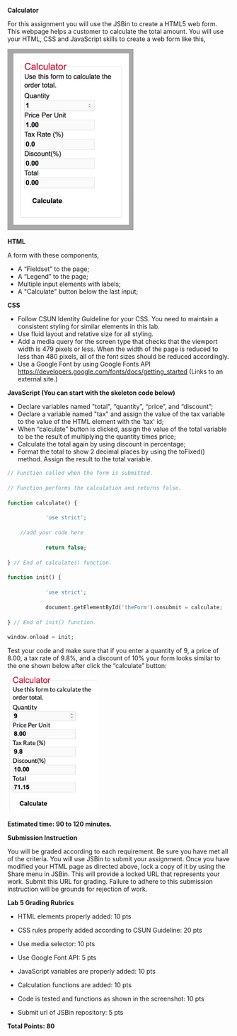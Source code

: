 **Calculator**

For this assignment you will use the JSBin to create a HTML5 web form. 
This webpage helps a customer to calculate the total amount. You will use your HTML, CSS and JavaScript skills to create a web form like this,

![Program Preview](https://github.com/Coffee-Please/COMP484F20/raw/main/Asmt_5/img/Picture1.png)

**HTML**

A form with these components,

- A “Fieldset” to the page;
- A “Legend” to the page;
- Multiple input elements with labels;
- A "Calculate" button below the last input;

**CSS**

- Follow CSUN Identity Guideline for your CSS. You need to maintain a consistent styling for similar elements in this lab.
- Use fluid layout and relative size for all styling.
- Add a media query for the screen type that checks that the viewport width is 479 pixels or less. When the width of the page is reduced to less than 480 pixels, all of the font sizes should be reduced accordingly.
- Use a Google Font by using Google Fonts API https://developers.google.com/fonts/docs/getting_started (Links to an external site.)


**JavaScript (You can start with the skeleton code below)**

- Declare variables named "total", “quantity”, “price”, and “discount”;
- Declare a variable named "tax" and assign the value of the tax variable to the value of the HTML element with the 'tax' id;
- When “calculate” button is clicked, assign the value of the total variable to be the result of multiplying the quantity times price;
- Calculate the total again by using discount in percentage;
- Format the total to show 2 decimal places by using the toFixed() method. Assign the result to the total variable.
 
```php
// Function called when the form is submitted.

// Function performs the calculation and returns false.

function calculate() {

            'use strict';

    //add your code here

            return false;   

} // End of calculate() function.

function init() {

            'use strict';

            document.getElementById('theForm').onsubmit = calculate;

} // End of init() function.

window.onload = init;
```


Test your code and make sure that if you enter a quantity of 9, a price of 8.00, a tax rate of 9.8%, and a discount of 10% your form looks similar to the one shown below after click the “calculate” button:

![Test Preview](https://github.com/Coffee-Please/COMP484F20/raw/main/Asmt_5/img/Picture2.png)

**Estimated time: 90 to 120 minutes.**

**Submission Instruction**

You will be graded according to each requirement. Be sure you have met all of the criteria. You will use JSBin to submit your assignment. Once you have modified your HTML page as directed above, lock a copy of it by using the Share menu in JSBin. This will provide a locked URL that represents your work.  Submit this URL for grading. Failure to adhere to this submission instruction will be grounds for rejection of work. 

**Lab 5 Grading Rubrics**

- HTML elements properly added: 10 pts

- CSS rules properly added according to CSUN Guideline: 20 pts

- Use media selector: 10 pts

- Use Google Font API: 5 pts

- JavaScript variables are properly added: 10 pts

- Calculation functions are added: 10 pts

- Code is tested and functions as shown in the screenshot: 10 pts

- Submit url of JSBin repository: 5 pts

**Total Points: 80**


